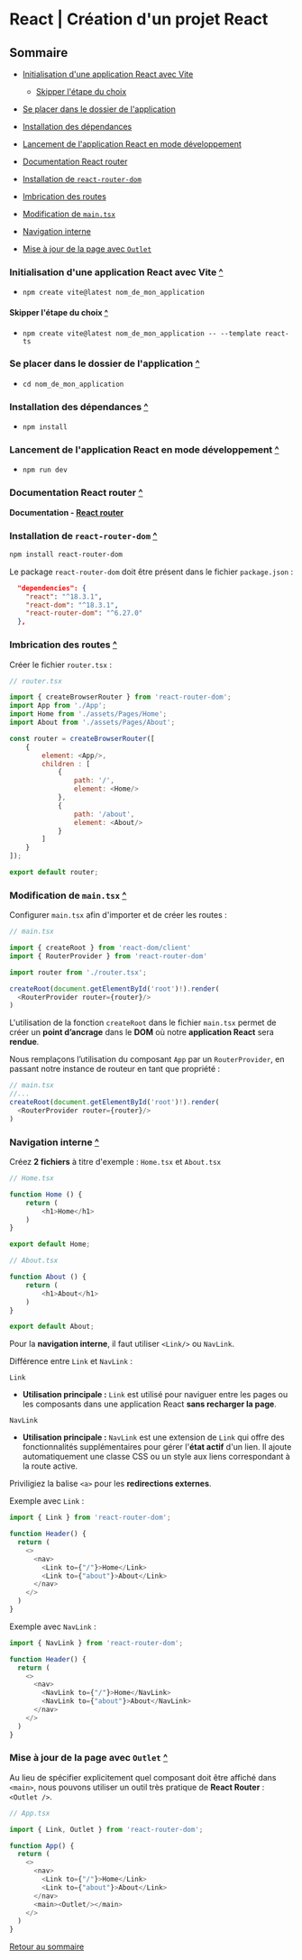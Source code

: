 # React | Création d'un projet React

## Sommaire

- [Initialisation d'une application React avec Vite](#initialisation-dune-application-react-avec-vite)

  - [Skipper l'étape du choix](#skipper-létape-du-choix)

- [Se placer dans le dossier de l'application](#se-placer-dans-le-dossier-de-lapplication)

- [Installation des dépendances](#installation-des-dépendances)

- [Lancement de l'application React en mode développement](#lancement-de-lapplication-react-en-mode-développement)

- [Documentation React router](#documentation-react-router)

- [Installation de `react-router-dom`](#installation-de-react-router-dom)

- [Imbrication des routes](#imbrication-des-routes)

- [Modification de `main.tsx`](#modification-de-maintsx)

- [Navigation interne](#navigation-interne)

- [Mise à jour de la page avec `Outlet`](#mise-à-jour-de-la-page-avec-outlet)

### Initialisation d'une application React avec Vite [^](#sommaire)

- `npm create vite@latest nom_de_mon_application`

#### Skipper l'étape du choix [^](#sommaire)

- `npm create vite@latest nom_de_mon_application -- --template react-ts`

### Se placer dans le dossier de l'application [^](#sommaire)

- `cd nom_de_mon_application`

### Installation des dépendances [^](#sommaire)

- `npm install`

### Lancement de l'application React en mode développement [^](#sommaire)

- `npm run dev`

### Documentation React router [^](#sommaire)

**Documentation - [React router](https://reactrouter.com/en/main)**

### Installation de `react-router-dom` [^](#sommaire)

```powershell
npm install react-router-dom
```

Le package `react-router-dom` doit être présent dans le fichier `package.json`  :

```json
  "dependencies": {
    "react": "^18.3.1",
    "react-dom": "^18.3.1",
    "react-router-dom": "^6.27.0"
  },
```

### Imbrication des routes [^](#sommaire)

Créer le fichier `router.tsx` :

```javascript
// router.tsx

import { createBrowserRouter } from 'react-router-dom';
import App from './App';
import Home from './assets/Pages/Home';
import About from './assets/Pages/About';

const router = createBrowserRouter([
	{
		element: <App/>,
		children : [
			{
				path: '/',
				element: <Home/>
			},
			{
				path: '/about',
				element: <About/>
			}
		]
	}
]);

export default router;
```

### Modification de `main.tsx` [^](#sommaire)

Configurer `main.tsx` afin d'importer et de créer les routes :

```javascript
// main.tsx

import { createRoot } from 'react-dom/client'
import { RouterProvider } from 'react-router-dom'

import router from './router.tsx';

createRoot(document.getElementById('root')!).render(
  <RouterProvider router={router}/>
)
```

L'utilisation de la fonction `createRoot` dans le fichier `main.tsx` permet de créer un **point d’ancrage** dans le **DOM** où notre **application React** sera **rendue**.

Nous remplaçons l’utilisation du composant `App` par un `RouterProvider`, en passant notre instance de routeur en tant que propriété :

```javascript
// main.tsx
//...
createRoot(document.getElementById('root')!).render(
  <RouterProvider router={router}/>
)
```

### Navigation interne [^](#sommaire)

Créez **2 fichiers** à titre d'exemple : `Home.tsx` et `About.tsx`

```javascript
// Home.tsx

function Home () {
	return (
		<h1>Home</h1>
	)
}

export default Home;
```

```javascript
// About.tsx

function About () {
	return (
		<h1>About</h1>
	)
}

export default About;
```

Pour la **navigation interne**, il faut utiliser `<Link/>` ou `NavLink`.

Différence entre `Link` et `NavLink` :

`Link`

- **Utilisation principale :** `Link` est utilisé pour naviguer entre les pages ou les composants dans une application React **sans recharger la page**.

`NavLink`

- **Utilisation principale :** `NavLink` est une extension de `Link` qui offre des fonctionnalités supplémentaires pour gérer l'**état actif** d'un lien.
Il ajoute automatiquement une classe CSS ou un style aux liens correspondant à la route active.

Priviligiez la balise `<a>` pour les **redirections externes**.

Exemple avec `Link` :

```javascript
import { Link } from 'react-router-dom';

function Header() {
  return (
    <>
      <nav>
        <Link to={"/"}>Home</Link>
        <Link to={"about"}>About</Link>
      </nav>
    </>
  )
}
```

Exemple avec `NavLink` :

```javascript
import { NavLink } from 'react-router-dom';

function Header() {
  return (
    <>
      <nav>
        <NavLink to={"/"}>Home</NavLink>
        <NavLink to={"about"}>About</NavLink>
      </nav>
    </>
  )
}
```

### Mise à jour de la page avec `Outlet` [^](#sommaire)

Au lieu de spécifier explicitement quel composant doit être affiché dans `<main>`, nous pouvons utiliser un outil très pratique de **React Router** : `<Outlet />`.

```javascript
// App.tsx

import { Link, Outlet } from 'react-router-dom';

function App() {
  return (
    <>
      <nav>
        <Link to={"/"}>Home</Link>
        <Link to={"about"}>About</Link>
      </nav>
      <main><Outlet/></main>
    </>
  )
}
```

[Retour au sommaire](#sommaire)